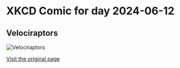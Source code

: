 
# XKCD Comic for day 2024-06-12

## Velociraptors

![Velociraptors](https://imgs.xkcd.com/comics/velociraptors.jpg "You're probably thinking, 'has it been a decade?'  It's been over thirteen years, buddy.")

[Visit the original page](https://xkcd.com/87/)
